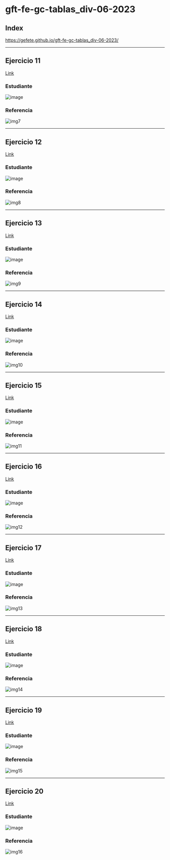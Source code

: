 # gft-fe-gc-tablas_div-06-2023
## Index

https://gefete.github.io/gft-fe-gc-tablas_div-06-2023/
<hr>

## Ejercicio 11

<a href="https://gefete.github.io/gft-fe-gc-tablas_div-06-2023/deportes/donde2.html" target="_blank">Link</a>

### Estudiante
![image](https://github.com/Gefete/gft-fe-gc-tablas_div-06-2023/assets/84667512/44045a60-c305-474a-90c0-27b4ce495fca)

### Referencia

![img7](https://github.com/Gefete/gft-fe-gc-tablas_div-06-2023/assets/84667512/a98159e7-fac8-420f-919f-4398438aa62c)

<hr>

## Ejercicio 12

<a href="https://gefete.github.io/gft-fe-gc-tablas_div-06-2023/deportes/instalaciones.html" target="_blank">Link</a>

### Estudiante
![image](https://github.com/Gefete/gft-fe-gc-tablas_div-06-2023/assets/84667512/80b15611-5bfb-4256-af40-9b93aeb62409)

### Referencia

![img8](https://github.com/Gefete/gft-fe-gc-tablas_div-06-2023/assets/84667512/0ce1b2d1-5bfa-4cc9-91c7-e639abda7ea6)

<hr>


## Ejercicio 13

<a href="https://gefete.github.io/gft-fe-gc-tablas_div-06-2023/ejercicio13/ejercicio13.html" target="_blank">Link</a>

### Estudiante

![image](https://github.com/Gefete/gft-fe-gc-tablas_div-06-2023/assets/84667512/a7c01c5c-0c86-46a2-b8af-6ba82e61db1f)

### Referencia

![img9](https://github.com/Gefete/gft-fe-gc-tablas_div-06-2023/assets/84667512/fa9d3139-3ee2-404a-82ef-7f3990481178)

<hr> 

## Ejercicio 14

<a href="https://gefete.github.io/gft-fe-gc-tablas_div-06-2023/ejercicio14/ejercicio14.html" target="_blank">Link</a>

### Estudiante

![image](https://github.com/Gefete/gft-fe-gc-tablas_div-06-2023/assets/84667512/071d695b-36bf-494a-9340-bd0287f58348)

### Referencia

![img10](https://github.com/Gefete/gft-fe-gc-tablas_div-06-2023/assets/84667512/4ccd83f8-8301-4d8c-9aec-904457b648e0)

 <hr> 
 
## Ejercicio 15
 
 <a href="https://gefete.github.io/gft-fe-gc-tablas_div-06-2023/ejercicio15/ejercicio15.html" target="_blank">Link</a>
 
 ### Estudiante
 
![image](https://github.com/Gefete/gft-fe-gc-tablas_div-06-2023/assets/84667512/7728dc33-bb1a-40ef-bbc2-a00239d85182)

### Referencia

![img11](https://github.com/Gefete/gft-fe-gc-tablas_div-06-2023/assets/84667512/1923fa69-79b6-47b8-a3a8-9e95f84ca372)

 <hr>
 
## Ejercicio 16

<a href="https://gefete.github.io/gft-fe-gc-tablas_div-06-2023/ejercicio16/ejercicio16.html" target="_blank">Link</a>
 
 ### Estudiante
 
![image](https://github.com/Gefete/gft-fe-gc-tablas_div-06-2023/assets/84667512/b7be0319-1e4d-4d6a-b654-b4d64b410495)

### Referencia

![img12](https://github.com/Gefete/gft-fe-gc-tablas_div-06-2023/assets/84667512/890b03a5-259a-4a75-bef7-00b6b4be0575)

 <hr> 
 
## Ejercicio 17

 
 <a href="https://gefete.github.io/gft-fe-gc-tablas_div-06-2023/ejercicio17/ejercicio17.html" target="_blank">Link</a>
 
 ### Estudiante
 
![image](https://github.com/Gefete/gft-fe-gc-tablas_div-06-2023/assets/84667512/b82fe1c2-0cf1-4420-a2e1-3ae9f1e2470d)

### Referencia

![img13](https://github.com/Gefete/gft-fe-gc-tablas_div-06-2023/assets/84667512/e5aebf3f-2969-424e-a5bb-a8938b9cf112)


 <hr> 
 
## Ejercicio 18
 
 <a href="https://gefete.github.io/gft-fe-gc-tablas_div-06-2023/ejercicio18/ejercicio18.html" target="_blank">Link</a>
 
 ### Estudiante
 
![image](https://github.com/Gefete/gft-fe-gc-tablas_div-06-2023/assets/84667512/06f0d859-2a9f-45e5-8100-f2e1eb2d4373)

### Referencia

![img14](https://github.com/Gefete/gft-fe-gc-tablas_div-06-2023/assets/84667512/cde4adc7-e2f3-407a-9681-9a3df2c203ed)

 <hr> 
 
## Ejercicio 19
 
 <a href="https://gefete.github.io/gft-fe-gc-tablas_div-06-2023/ejercicio19/ejercicio19.html" target="_blank">Link</a>
 
 ### Estudiante
 
![image](https://github.com/Gefete/gft-fe-gc-tablas_div-06-2023/assets/84667512/bb69e56d-251b-43a4-adfe-153539c5959a)

### Referencia

![img15](https://github.com/Gefete/gft-fe-gc-tablas_div-06-2023/assets/84667512/97555b9e-bc93-4522-9007-a2c1ed1ea40f)

 <hr> 
 
## Ejercicio 20
 
 <a href="https://gefete.github.io/gft-fe-gc-tablas_div-06-2023/ejercicio20/ejercicio20.html" target="_blank">Link</a>
 
 ### Estudiante
 
![image](https://github.com/Gefete/gft-fe-gc-tablas_div-06-2023/assets/84667512/740e991d-f58f-47f2-9457-3220e9ae0a28)

### Referencia

![img16](https://github.com/Gefete/gft-fe-gc-tablas_div-06-2023/assets/84667512/d86930ab-1d0d-4aee-878c-67c49368913b)



